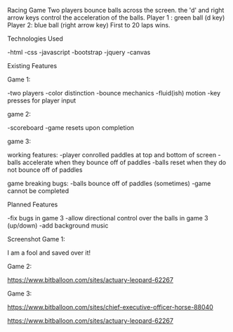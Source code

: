Racing Game
Two players bounce balls across the screen.  the 'd' and right arrow keys control the acceleration of the balls.
Player 1 : green ball (d key)
Player 2: blue ball (right arrow key)
First to 20 laps wins.

Technologies Used

-html
-css
-javascript
-bootstrap
-jquery
-canvas

Existing Features

Game 1:

-two players
-color distinction
-bounce mechanics
-fluid(ish) motion
-key presses for player input

game 2:

-scoreboard
-game resets upon completion

game 3:

  working features:
  -player conrolled paddles at top and bottom of screen
  -balls accelerate when they bounce off of paddles
  -balls reset when they do not bounce off of paddles
  
  game breaking bugs:
  -balls bounce off of paddles (sometimes)
  -game cannot be completed 



Planned Features

-fix bugs in game 3
-allow directional control over the balls in game 3 (up/down)
-add background music


Screenshot
Game 1: 

I am a fool and saved over it!

Game 2: 

https://www.bitballoon.com/sites/actuary-leopard-62267

Game 3:

https://www.bitballoon.com/sites/chief-executive-officer-horse-88040

https://www.bitballoon.com/sites/actuary-leopard-62267
